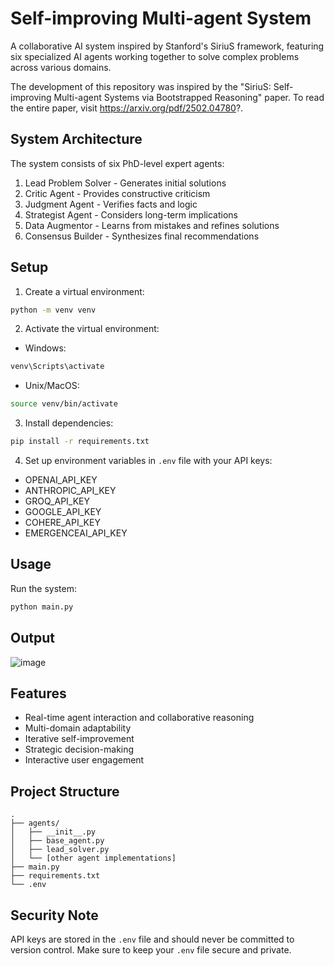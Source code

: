 # Self-improving Multi-agent System

A collaborative AI system inspired by Stanford's SiriuS framework, featuring six specialized AI agents working together to solve complex problems across various domains.

The development of this repository was inspired by the "SiriuS: Self-improving Multi-agent Systems via Bootstrapped Reasoning" paper. To read the entire paper, visit https://arxiv.org/pdf/2502.04780?.

## System Architecture

The system consists of six PhD-level expert agents:
1. Lead Problem Solver - Generates initial solutions
2. Critic Agent - Provides constructive criticism
3. Judgment Agent - Verifies facts and logic
4. Strategist Agent - Considers long-term implications
5. Data Augmentor - Learns from mistakes and refines solutions
6. Consensus Builder - Synthesizes final recommendations

## Setup

1. Create a virtual environment:
```bash
python -m venv venv
```

2. Activate the virtual environment:
- Windows:
```bash
venv\Scripts\activate
```
- Unix/MacOS:
```bash
source venv/bin/activate
```

3. Install dependencies:
```bash
pip install -r requirements.txt
```

4. Set up environment variables in `.env` file with your API keys:
- OPENAI_API_KEY
- ANTHROPIC_API_KEY
- GROQ_API_KEY
- GOOGLE_API_KEY
- COHERE_API_KEY
- EMERGENCEAI_API_KEY

## Usage

Run the system:
```bash
python main.py
```
## Output
![image](https://github.com/user-attachments/assets/b220096a-9e9e-4c73-bf4c-ab96798fcece)

## Features

- Real-time agent interaction and collaborative reasoning
- Multi-domain adaptability
- Iterative self-improvement
- Strategic decision-making
- Interactive user engagement

## Project Structure

```
.
├── agents/
│   ├── __init__.py
│   ├── base_agent.py
│   ├── lead_solver.py
│   └── [other agent implementations]
├── main.py
├── requirements.txt
└── .env
```

## Security Note

API keys are stored in the `.env` file and should never be committed to version control. Make sure to keep your `.env` file secure and private.
